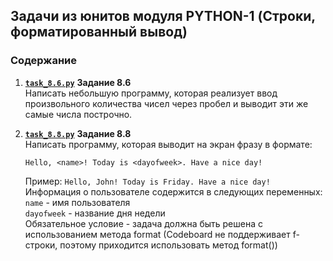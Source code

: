 ## Задачи из юнитов модуля PYTHON-1 (Строки, форматированный вывод) ##

### Содержание ###

1. [**`task_8.6.py`**](https://github.com/stalkspectrum/sf-ds-course-all/blob/master/00-03-PYTHON-1/task_8.6.py) **Задание 8.6**    
    Написать небольшую программу, которая реализует ввод
    произвольного количества чисел через пробел и выводит эти же самые числа
    построчно.
2. [**`task_8.8.py`**](https://github.com/stalkspectrum/sf-ds-course-all/blob/master/00-03-PYTHON-1/task_8.8.py) **Задание 8.8**    
    Написать программу, которая выводит на экран фразу в формате:    

    ```text
    Hello, <name>! Today is <dayofweek>. Have a nice day!
    ```

    Пример: `Hello, John! Today is Friday. Have a nice day!`    
    Информация о пользователе содержится в следующих переменных:    
    `name` - имя пользователя    
    `dayofweek` - название дня недели    
    Обязательное условие - задача должна быть решена с использованием метода
    format (Codeboard не поддерживает f-строки, поэтому приходится использовать
    метод format())
